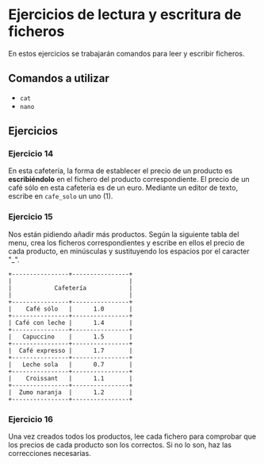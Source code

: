 # Ejercicios de lectura y escritura de ficheros
En estos ejercicios se trabajarán comandos para leer y escribir ficheros.

## Comandos a utilizar
- `cat`
- `nano`

## Ejercicios
### Ejercicio 14
En esta cafetería, la forma de establecer el precio de un producto es **escribiéndolo** en el fichero del producto correspondiente. El precio de un café sólo en esta cafetería es de un euro. Mediante un editor de texto, escribe en `cafe_solo` un uno (1).

### Ejercicio 15
Nos están pidiendo añadir más productos. Según la siguiente tabla del menu, crea los ficheros correspondientes y escribe en ellos el precio de cada producto, en minúsculas y sustituyendo los espacios por el caracter "_".

    +----------------+----------------+
    |                                 |
    |            Cafetería            |
    |                                 |
    +----------------+----------------+
    |    Café sólo   |      1.0       |
    +----------------+----------------+ 
    | Café con leche |      1.4       |
    +----------------+----------------+
    |   Capuccino    |      1.5       |
    +----------------+----------------+
    |  Café expresso |      1.7       |
    +----------------+----------------+
    |   Leche sola   |      0.7       |
    +----------------+----------------+
    |    Croissant   |      1.1       |
    +----------------+----------------+
    |  Zumo naranja  |      1.2       |
    +----------------+----------------+

### Ejercicio 16
Una vez creados todos los productos, lee cada fichero para comprobar que los precios de cada producto son los correctos. Si no lo son, haz las correcciones necesarias.